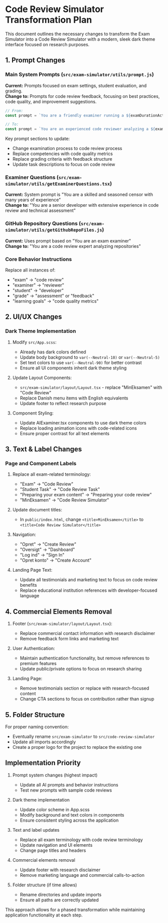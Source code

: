 # Code Review Simulator Transformation Plan

This document outlines the necessary changes to transform the Exam Simulator into a Code Review Simulator with a modern, sleek dark theme interface focused on research purposes.

## 1. Prompt Changes

### Main System Prompts (`src/exam-simulator/utils/prompt.js`)

**Current:** Prompts focused on exam settings, student evaluation, and grading.  
**Change to:** Prompts for code review feedback, focusing on best practices, code quality, and improvement suggestions.

```javascript
// From:
const prompt = `You are a friendly examiner running a ${examDurationActiveExam} minute ${examSimulator?.title || "exam"} exam.`

// To:
const prompt = `You are an experienced code reviewer analyzing a ${examSimulator?.title || "codebase"}.`
```

Key prompt sections to update:
- Change examination process to code review process
- Replace competencies with code quality metrics
- Replace grading criteria with feedback structure
- Update task descriptions to focus on code review

### Examiner Questions (`src/exam-simulator/utils/getExaminerQuestions.tsx`)

**Current:** System prompt is "You are a skilled and seasoned censor with many years of experience"  
**Change to:** "You are a senior developer with extensive experience in code review and technical assessment"

### GitHub Repository Questions (`src/exam-simulator/utils/getGithubRepoFiles.js`)

**Current:** Uses prompt based on "You are an exam examiner"  
**Change to:** "You are a code review expert analyzing repositories"

### Core Behavior Instructions

Replace all instances of:
- "exam" → "code review"
- "examiner" → "reviewer"
- "student" → "developer"
- "grade" → "assessment" or "feedback"
- "learning goals" → "code quality metrics"

## 2. UI/UX Changes

### Dark Theme Implementation

1. Modify `src/App.scss`:
   - Already has dark colors defined
   - Update body background to `var(--Neutral-10)` or `var(--Neutral-5)`
   - Set text colors to use `var(--Neutral-90)` for better contrast
   - Ensure all UI components inherit dark theme styling

2. Update Layout Components:
   - `src/exam-simulator/layout/Layout.tsx` - replace "MinEksamen" with "Code Review"
   - Replace Danish menu items with English equivalents
   - Update footer to reflect research purpose

3. Component Styling:
   - Update AIExaminer.tsx components to use dark theme colors
   - Replace loading animation icons with code-related icons
   - Ensure proper contrast for all text elements

## 3. Text & Label Changes

### Page and Component Labels

1. Replace all exam-related terminology:
   - "Exam" → "Code Review"
   - "Student Task" → "Code Review Task"
   - "Preparing your exam content" → "Preparing your code review"
   - "MinEksamen" → "Code Review Simulator"

2. Update document titles:
   - In `public/index.html`, change `<title>MinEksamen</title>` to `<title>Code Review Simulator</title>`

3. Navigation:
   - "Opret" → "Create Review"
   - "Oversigt" → "Dashboard"
   - "Log ind" → "Sign In"
   - "Opret konto" → "Create Account"

4. Landing Page Text:
   - Update all testimonials and marketing text to focus on code review benefits
   - Replace educational institution references with developer-focused language

## 4. Commercial Elements Removal

1. Footer (`src/exam-simulator/layout/Layout.tsx`):
   - Replace commercial contact information with research disclaimer
   - Remove feedback form links and marketing text

2. User Authentication:
   - Maintain authentication functionality, but remove references to premium features
   - Update public/private options to focus on research sharing

3. Landing Page:
   - Remove testimonials section or replace with research-focused content
   - Change CTA sections to focus on contribution rather than signup

## 5. Folder Structure

For proper naming convention:
- Eventually rename `src/exam-simulator` to `src/code-review-simulator`
- Update all imports accordingly
- Create a proper logo for the project to replace the existing one

## Implementation Priority

1. Prompt system changes (highest impact)
   - Update all AI prompts and behavior instructions
   - Test new prompts with sample code reviews

2. Dark theme implementation
   - Update color scheme in App.scss
   - Modify background and text colors in components
   - Ensure consistent styling across the application

3. Text and label updates
   - Replace all exam terminology with code review terminology
   - Update navigation and UI elements
   - Change page titles and headers

4. Commercial elements removal
   - Update footer with research disclaimer
   - Remove marketing language and commercial calls-to-action

5. Folder structure (if time allows)
   - Rename directories and update imports
   - Ensure all paths are correctly updated

This approach allows for a phased transformation while maintaining application functionality at each step.
